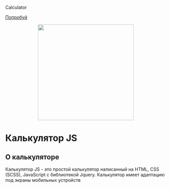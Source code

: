  Calculator

[Попробуй](https://chaplingleb.github.io/Calculator/)

<p align="center"><img src="https://sun9-18.userapi.com/impg/vJFMG_yVmwdr4LPs_Q_guRKMwmGbcoM1TMl7dA/KFPCNu1p0gI.jpg?size=500x500&quality=96&proxy=1&sign=a2e0d11f1df18a84230912f350a61581&type=album" width="300"><h1>Калькулятор JS</h1></p>

## О калькуляторе
Калькулятор JS - это простой калькулятор написанный на HTML, CSS (SCSS), JavaScript с библиотекой Jquery.
Калькулятор имеет адаптацию под экраны мобильных устройств
